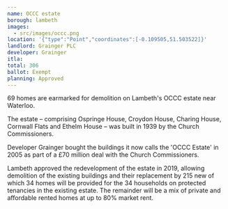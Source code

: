 ```yaml
---
name: OCCC estate 
borough: lambeth
images:
  - src/images/occc.png
location: '{"type":"Point","coordinates":[-0.109505,51.503522]}'
landlord: Grainger PLC
developer: Grainger
itla: 
total: 306
ballot: Exempt
planning: Approved
---
```

69 homes are earmarked for demolition on Lambeth's OCCC estate near Waterloo.

The estate – comprising Ospringe House, Croydon House, Charing House, Cornwall Flats and Ethelm House – was built in 1939 by the Church Commissioners.

Developer Grainger bought the buildings it now calls the 'OCCC Estate' in 2005 as part of a £70 million deal with the Church Commissioners.

Lambeth approved the redevelopment of the estate in 2019, allowing demolition of the existing buildings and their replacement by 215 new of which 34 homes will be provided for the 34 households on protected tenancies in the existing estate. The remainder will be a mix of private and affordable rented homes at up to 80% market rent.  
